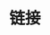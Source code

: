 ---
title: 链接
links:
  - title: GitHub
    description: Misakaou's Github.
    website: https://github.com/Misakaou
    image: https://github.githubassets.com/images/modules/logos_page/GitHub-Mark.png
  - title: Meiza的小盒
    description: 欢迎来到meiza的小盒 – 这里是meiza的个人网站！
    website: https://meiza.cc
    image: https://secure.gravatar.com/avatar/182d402c0d3e8f1a891c0004d02bdc4d?s=96&d=monsterid&r=g
menu:
    main: 
        weight: 4
        params:
            icon: link

comments: false
---